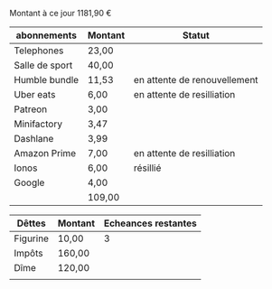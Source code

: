 
Montant à ce jour
1181,90 €


| abonnements    | Montant | Statut                       |
| ---            | ---     | ---                          |
| Telephones     | 23,00   |                              |
| Salle de sport | 40,00   |                              |
| Humble bundle  | 11,53   | en attente de renouvellement |
| Uber eats      | 6,00    | en attente de resilliation   |
| Patreon        | 3,00    |                              |
| Minifactory    | 3,47    |                              |
| Dashlane       | 3,99    |                              |
| Amazon Prime   | 7,00    | en attente de resilliation   |
| Ionos          | 6,00    | résillié                     |
| Google         | 4,00    |                              |
|                | 109,00  |                              |

| Dêttes   | Montant | Echeances restantes |
| ---      | ---     | ---                 |
| Figurine | 10,00   | 3                   |
| Impôts   | 160,00  |                     |
| Dîme     | 120,00  |                     |
|          |         |                     |






